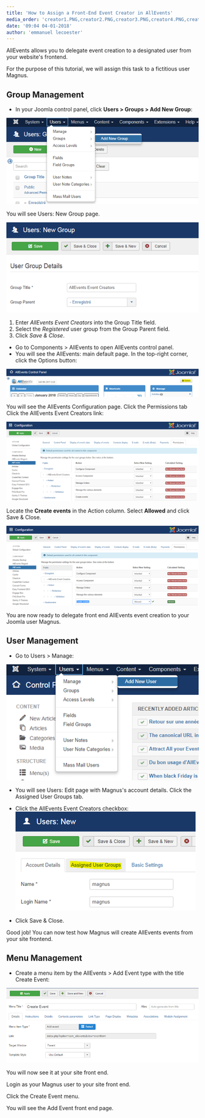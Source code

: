 ```yaml
---
title: 'How to Assign a Front-End Event Creator in AllEvents'
media_order: 'creator1.PNG,creator2.PNG,creator3.PNG,creator4.PNG,creator5.PNG,creator6.PNG,creator7.PNG,creator8.PNG'
date: '09:04 04-01-2018'
author: 'emmanuel lecoester'
---
```


AllEvents allows you to delegate event creation to a designated user from your website's frontend.

For the purpose of this tutorial, we will assign this task to a fictitious user Magnus.

## Group Management

* In your Joomla control panel, click **Users > Groups > Add New Group**:

![](creator1.PNG)

You will see Users: New Group page.

![](creator2.PNG)

1. Enter _AllEvents Event Creators_ into the Group Title field.
2. Select the _Registered_ user group from the Group Parent field.
3. Click _Save & Close_.

* Go to Components > AllEvents to open AllEvents control panel.
* You will see the AllEvents: main default page. In the top-right corner, click the Options button:

![](creator3.PNG)

You will see the AllEvents Configuration page. Click the Permissions tab
Click the AllEvents Event Creators link:

![](creator4.PNG)

Locate the **Create events** in the Action column. Select **Allowed** and click Save & Close.

![](creator5.PNG)

You are now ready to delegate front end AllEvents event creation to your Joomla user Magnus.

## User Management

* Go to Users > Manage:

![](creator6.PNG)

* You will see Users: Edit page with Magnus's account details. Click the Assigned User Groups tab.

* Click the AllEvents Event Creators checkbox:
![](creator7.PNG)

* Click Save & Close.

Good job! You can now test how Magnus will create AllEvents events from your site frontend.

## Menu Management

* Create a menu item by the AllEvents > Add Event type with the title Create Event:

![](creator8.PNG)

You will now see it at your site front end. 

Login as your Magnus user to your site front end. 

Click the Create Event menu.

You will see the Add Event front end page.





